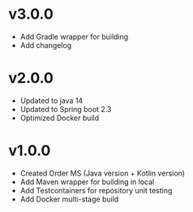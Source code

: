 # v3.0.0
- Add Gradle wrapper for building
- Add changelog

# v2.0.0
- Updated to java 14
- Updated to Spring boot 2.3
- Optimized Docker build

# v1.0.0
- Created Order MS (Java version + Kotlin version)
- Add Maven wrapper for building in local
- Add Testcontainers for repository unit testing
- Add Docker multi-stage build